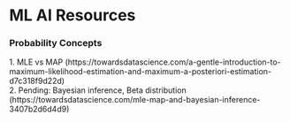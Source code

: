 <H1> ML AI Resources </H1>

<H3> Probability Concepts </H3>
1. MLE vs MAP (https://towardsdatascience.com/a-gentle-introduction-to-maximum-likelihood-estimation-and-maximum-a-posteriori-estimation-d7c318f9d22d) <br>
2. Pending: Bayesian inference, Beta distribution (https://towardsdatascience.com/mle-map-and-bayesian-inference-3407b2d6d4d9)
